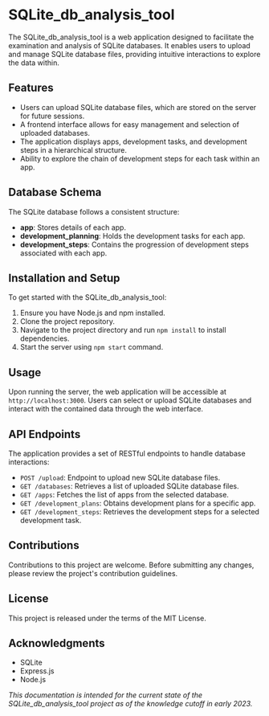 # SQLite_db_analysis_tool

The SQLite_db_analysis_tool is a web application designed to facilitate the examination and analysis of SQLite databases. It enables users to upload and manage SQLite database files, providing intuitive interactions to explore the data within.

## Features

- Users can upload SQLite database files, which are stored on the server for future sessions.
- A frontend interface allows for easy management and selection of uploaded databases.
- The application displays apps, development tasks, and development steps in a hierarchical structure.
- Ability to explore the chain of development steps for each task within an app.

## Database Schema

The SQLite database follows a consistent structure:

- **app**: Stores details of each app.
- **development_planning**: Holds the development tasks for each app.
- **development_steps**: Contains the progression of development steps associated with each app.

## Installation and Setup

To get started with the SQLite_db_analysis_tool:

1. Ensure you have Node.js and npm installed.
2. Clone the project repository.
3. Navigate to the project directory and run `npm install` to install dependencies.
4. Start the server using `npm start` command.

## Usage

Upon running the server, the web application will be accessible at `http://localhost:3000`. Users can select or upload SQLite databases and interact with the contained data through the web interface.

## API Endpoints

The application provides a set of RESTful endpoints to handle database interactions:

- `POST /upload`: Endpoint to upload new SQLite database files.
- `GET /databases`: Retrieves a list of uploaded SQLite database files.
- `GET /apps`: Fetches the list of apps from the selected database.
- `GET /development_plans`: Obtains development plans for a specific app.
- `GET /development_steps`: Retrieves the development steps for a selected development task.

## Contributions

Contributions to this project are welcome. Before submitting any changes, please review the project's contribution guidelines.

## License

This project is released under the terms of the MIT License.

## Acknowledgments

- SQLite
- Express.js
- Node.js

_This documentation is intended for the current state of the SQLite_db_analysis_tool project as of the knowledge cutoff in early 2023._